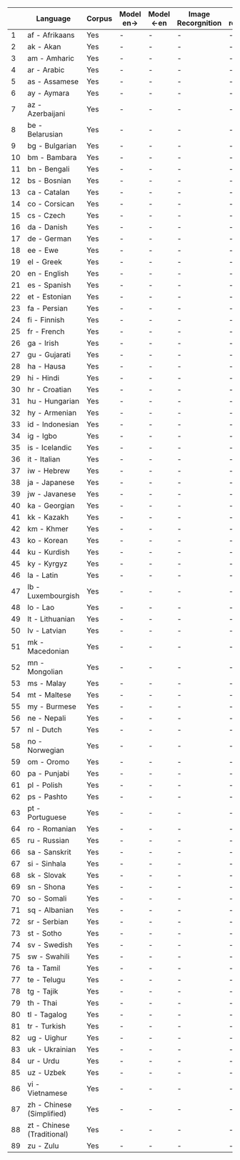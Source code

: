 |     | Language                    | Corpus | Model en-> | Model <-en | Image Recorgnition   | Speech recognition   | speech synthesis     |
| --- | --------------------------- | ------ | ---------- | ---------- | -------------------- | -------------------- | -------------------- |
| 1   | af - Afrikaans              | Yes    | -          | -          | -                    | -                    | -                    |
| 2   | ak - Akan                   | Yes    | -          | -          | -                    | -                    | -                    |
| 3   | am - Amharic                | Yes    | -          | -          | -                    | -                    | -                    |
| 4   | ar - Arabic                 | Yes    | -          | -          | -                    | -                    | -                    |
| 5   | as - Assamese               | Yes    | -          | -          | -                    | -                    | -                    |
| 6   | ay - Aymara                 | Yes    | -          | -          | -                    | -                    | -                    |
| 7   | az - Azerbaijani            | Yes    | -          | -          | -                    | -                    | -                    |
| 8   | be - Belarusian             | Yes    | -          | -          | -                    | -                    | -                    |
| 9   | bg - Bulgarian              | Yes    | -          | -          | -                    | -                    | -                    |
| 10  | bm - Bambara                | Yes    | -          | -          | -                    | -                    | -                    |
| 11  | bn - Bengali                | Yes    | -          | -          | -                    | -                    | -                    |
| 12  | bs - Bosnian                | Yes    | -          | -          | -                    | -                    | -                    |
| 13  | ca - Catalan                | Yes    | -          | -          | -                    | -                    | -                    |
| 14  | co - Corsican               | Yes    | -          | -          | -                    | -                    | -                    |
| 15  | cs - Czech                  | Yes    | -          | -          | -                    | -                    | -                    |
| 16  | da - Danish                 | Yes    | -          | -          | -                    | -                    | -                    |
| 17  | de - German                 | Yes    | -          | -          | -                    | -                    | -                    |
| 18  | ee - Ewe                    | Yes    | -          | -          | -                    | -                    | -                    |
| 19  | el - Greek                  | Yes    | -          | -          | -                    | -                    | -                    |
| 20  | en - English                | Yes    | -          | -          | -                    | -                    | -                    |
| 21  | es - Spanish                | Yes    | -          | -          | -                    | -                    | -                    |
| 22  | et - Estonian               | Yes    | -          | -          | -                    | -                    | -                    |
| 23  | fa - Persian                | Yes    | -          | -          | -                    | -                    | -                    |
| 24  | fi - Finnish                | Yes    | -          | -          | -                    | -                    | -                    |
| 25  | fr - French                 | Yes    | -          | -          | -                    | -                    | -                    |
| 26  | ga - Irish                  | Yes    | -          | -          | -                    | -                    | -                    |
| 27  | gu - Gujarati               | Yes    | -          | -          | -                    | -                    | -                    |
| 28  | ha - Hausa                  | Yes    | -          | -          | -                    | -                    | -                    |
| 29  | hi - Hindi                  | Yes    | -          | -          | -                    | -                    | -                    |
| 30  | hr - Croatian               | Yes    | -          | -          | -                    | -                    | -                    |
| 31  | hu - Hungarian              | Yes    | -          | -          | -                    | -                    | -                    |
| 32  | hy - Armenian               | Yes    | -          | -          | -                    | -                    | -                    |
| 33  | id - Indonesian             | Yes    | -          | -          | -                    | -                    | -                    |
| 34  | ig - Igbo                   | Yes    | -          | -          | -                    | -                    | -                    |
| 35  | is - Icelandic              | Yes    | -          | -          | -                    | -                    | -                    |
| 36  | it - Italian                | Yes    | -          | -          | -                    | -                    | -                    |
| 37  | iw - Hebrew                 | Yes    | -          | -          | -                    | -                    | -                    |
| 38  | ja - Japanese               | Yes    | -          | -          | -                    | -                    | -                    |
| 39  | jw - Javanese               | Yes    | -          | -          | -                    | -                    | -                    |
| 40  | ka - Georgian               | Yes    | -          | -          | -                    | -                    | -                    |
| 41  | kk - Kazakh                 | Yes    | -          | -          | -                    | -                    | -                    |
| 42  | km - Khmer                  | Yes    | -          | -          | -                    | -                    | -                    |
| 43  | ko - Korean                 | Yes    | -          | -          | -                    | -                    | -                    |
| 44  | ku - Kurdish                | Yes    | -          | -          | -                    | -                    | -                    |
| 45  | ky - Kyrgyz                 | Yes    | -          | -          | -                    | -                    | -                    |
| 46  | la - Latin                  | Yes    | -          | -          | -                    | -                    | -                    |
| 47  | lb - Luxembourgish          | Yes    | -          | -          | -                    | -                    | -                    |
| 48  | lo - Lao                    | Yes    | -          | -          | -                    | -                    | -                    |
| 49  | lt - Lithuanian             | Yes    | -          | -          | -                    | -                    | -                    |
| 50  | lv - Latvian                | Yes    | -          | -          | -                    | -                    | -                    |
| 51  | mk - Macedonian             | Yes    | -          | -          | -                    | -                    | -                    |
| 52  | mn - Mongolian              | Yes    | -          | -          | -                    | -                    | -                    |
| 53  | ms - Malay                  | Yes    | -          | -          | -                    | -                    | -                    |
| 54  | mt - Maltese                | Yes    | -          | -          | -                    | -                    | -                    |
| 55  | my - Burmese                | Yes    | -          | -          | -                    | -                    | -                    |
| 56  | ne - Nepali                 | Yes    | -          | -          | -                    | -                    | -                    |
| 57  | nl - Dutch                  | Yes    | -          | -          | -                    | -                    | -                    |
| 58  | no - Norwegian              | Yes    | -          | -          | -                    | -                    | -                    |
| 59  | om - Oromo                  | Yes    | -          | -          | -                    | -                    | -                    |
| 60  | pa - Punjabi                | Yes    | -          | -          | -                    | -                    | -                    |
| 61  | pl - Polish                 | Yes    | -          | -          | -                    | -                    | -                    |
| 62  | ps - Pashto                 | Yes    | -          | -          | -                    | -                    | -                    |
| 63  | pt - Portuguese             | Yes    | -          | -          | -                    | -                    | -                    |
| 64  | ro - Romanian               | Yes    | -          | -          | -                    | -                    | -                    |
| 65  | ru - Russian                | Yes    | -          | -          | -                    | -                    | -                    |
| 66  | sa - Sanskrit               | Yes    | -          | -          | -                    | -                    | -                    |
| 67  | si - Sinhala                | Yes    | -          | -          | -                    | -                    | -                    |
| 68  | sk - Slovak                 | Yes    | -          | -          | -                    | -                    | -                    |
| 69  | sn - Shona                  | Yes    | -          | -          | -                    | -                    | -                    |
| 70  | so - Somali                 | Yes    | -          | -          | -                    | -                    | -                    |
| 71  | sq - Albanian               | Yes    | -          | -          | -                    | -                    | -                    |
| 72  | sr - Serbian                | Yes    | -          | -          | -                    | -                    | -                    |
| 73  | st - Sotho                  | Yes    | -          | -          | -                    | -                    | -                    |
| 74  | sv - Swedish                | Yes    | -          | -          | -                    | -                    | -                    |
| 75  | sw - Swahili                | Yes    | -          | -          | -                    | -                    | -                    |
| 76  | ta - Tamil                  | Yes    | -          | -          | -                    | -                    | -                    |
| 77  | te - Telugu                 | Yes    | -          | -          | -                    | -                    | -                    |
| 78  | tg - Tajik                  | Yes    | -          | -          | -                    | -                    | -                    |
| 79  | th - Thai                   | Yes    | -          | -          | -                    | -                    | -                    |
| 80  | tl - Tagalog                | Yes    | -          | -          | -                    | -                    | -                    |
| 81  | tr - Turkish                | Yes    | -          | -          | -                    | -                    | -                    |
| 82  | ug - Uighur                 | Yes    | -          | -          | -                    | -                    | -                    |
| 83  | uk - Ukrainian              | Yes    | -          | -          | -                    | -                    | -                    |
| 84  | ur - Urdu                   | Yes    | -          | -          | -                    | -                    | -                    |
| 85  | uz - Uzbek                  | Yes    | -          | -          | -                    | -                    | -                    |
| 86  | vi - Vietnamese             | Yes    | -          | -          | -                    | -                    | -                    |
| 87  | zh - Chinese (Simplified)   | Yes    | -          | -          | -                    | -                    | -                    |
| 88  | zt - Chinese (Traditional)  | Yes    | -          | -          | -                    | -                    | -                    |
| 89  | zu - Zulu                   | Yes    | -          | -          | -                    | -                    | -                    |
